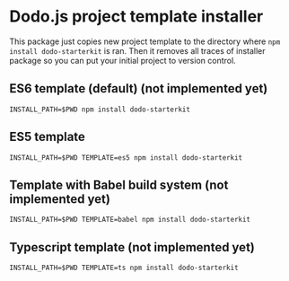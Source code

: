 # Dodo.js project template installer

This package just copies new project template to the directory where
`npm install dodo-starterkit` is ran. Then it removes all traces of installer
package so you can put your initial project to version control.

## ES6 template (default) (not implemented yet)

    INSTALL_PATH=$PWD npm install dodo-starterkit

## ES5 template

    INSTALL_PATH=$PWD TEMPLATE=es5 npm install dodo-starterkit

## Template with Babel build system (not implemented yet)

    INSTALL_PATH=$PWD TEMPLATE=babel npm install dodo-starterkit

## Typescript template (not implemented yet)

    INSTALL_PATH=$PWD TEMPLATE=ts npm install dodo-starterkit
